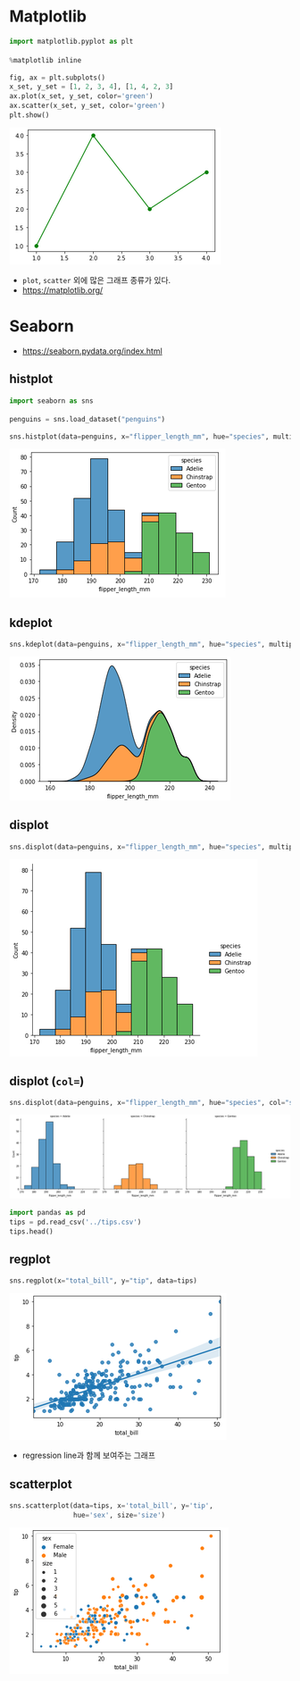 # Matplotlib

```python
import matplotlib.pyplot as plt

%matplotlib inline
```

```python
fig, ax = plt.subplots()
x_set, y_set = [1, 2, 3, 4], [1, 4, 2, 3]
ax.plot(x_set, y_set, color='green')
ax.scatter(x_set, y_set, color='green')
plt.show()
```

![image-20210616154559072](README.assets/image-20210616154559072.png)



- `plot`, `scatter` 외에 많은 그래프 종류가 있다.
- https://matplotlib.org/



# Seaborn

- https://seaborn.pydata.org/index.html



## histplot

```python
import seaborn as sns

penguins = sns.load_dataset("penguins")
```

```python
sns.histplot(data=penguins, x="flipper_length_mm", hue="species", multiple="stack")
```

![image-20210616154758393](README.assets/image-20210616154758393.png)



## kdeplot

```python
sns.kdeplot(data=penguins, x="flipper_length_mm", hue="species", multiple="stack")
```

![image-20210616154816264](README.assets/image-20210616154816264.png)



## displot

```python
sns.displot(data=penguins, x="flipper_length_mm", hue="species", multiple="stack")
```

![image-20210616154832152](README.assets/image-20210616154832152.png)

## displot (`col=`)

```python
sns.displot(data=penguins, x="flipper_length_mm", hue="species", col="species")
```

![image-20210616154851554](README.assets/image-20210616154851554.png)









```python
import pandas as pd
tips = pd.read_csv('../tips.csv')
tips.head()
```

## regplot

```python
sns.regplot(x="total_bill", y="tip", data=tips)
```

![image-20210616155138887](README.assets/image-20210616155138887.png)

- regression line과 함께 보여주는 그래프



## scatterplot

```python
sns.scatterplot(data=tips, x='total_bill', y='tip', 
                hue='sex', size='size')
```

![image-20210616155301143](README.assets/image-20210616155301143.png)

